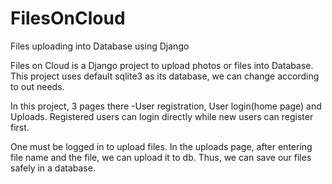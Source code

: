 # FilesOnCloud
Files uploading into Database using Django

Files on Cloud is a Django project to upload photos or files into Database.
This project uses default sqlite3 as its database, we can change according to out needs.

In this project, 3 pages there -User registration, User login(home page) and Uploads.
Registered users can login directly while new users can register first.

One must be logged in to upload files.
In the uploads page, after entering file name and the file, we can upload it to db.
Thus, we can save our files safely in a database.
